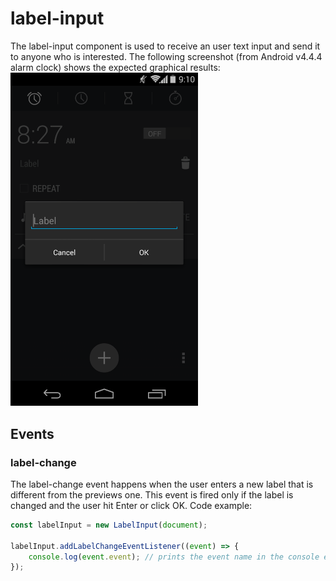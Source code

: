# label-input
The label-input component is used to receive an user text input and
send it to anyone who is interested. The following screenshot (from Android v4.4.4 alarm clock) shows the expected graphical results:
<img src="./screenshot/label-input-screenshot.png" alt="label-input screenshot" style="width: 300px">

## Events

### label-change
The label-change event happens when the user enters a new label that is different
from the previews one. This event is fired only if the label is changed and the user
hit Enter or click OK. Code example:
```javascript
const labelInput = new LabelInput(document);

labelInput.addLabelChangeEventListener((event) => {
    console.log(event.event); // prints the event name in the console every time the label changes
});
```
